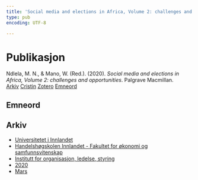 ```yaml
---
title: 'Social media and elections in Africa, Volume 2: challenges and opportunities'
type: pub
encoding: UTF-8

---
```

<h1>Publikasjon</h1>
<article id="csl-bib-container-G7UWA46Y" class="csl-bib-container">
  <div class="csl-bib-body"> <div class="csl-entry">Ndlela, M. N., &#38; Mano, W. (Red.). (2020). <i>Social media and elections in Africa, Volume 2: challenges and opportunities</i>. Palgrave Macmillan.</div> </div>
  <div class="csl-bib-buttons">
    <a href="#taxonomy-article-G7UWA46Y" alt="archive" class="csl-bib-button">Arkiv</a>
    <a href="https://app.cristin.no/results/show.jsf?id=1799283" alt="Cristin" class="csl-bib-button">Cristin</a>
    <a href="http://zotero.org/groups/5881554/items/G7UWA46Y" alt="Zotero" class="csl-bib-button">Zotero</a>
    <a href="#keywords-article-G7UWA46Y" alt="keywords" class="csl-bib-button">Emneord</a>
  </div>
  <div id="csl-bib-meta-container-G7UWA46Y"></div>
</article>
<div id="csl-bib-meta-G7UWA46Y" class="csl-bib-meta">
  <article id="keywords-article-G7UWA46Y" class="keywords-article">
    <h1>Emneord</h1>
    
  </article>
  <article id="taxonomy-article-G7UWA46Y" class="taxonomy-article">
    <h1>Arkiv</h1>
    <ul>
      <li>
        <a href="/nn/archive/?key=3DCRN523">Universitetet i Innlandet</a>
      </li>
      <li>
        <a href="/nn/archive/?key=DU8Q9LN9">Handelshøgskolen Innlandet - Fakultet for økonomi og samfunnsvitenskap</a>
      </li>
      <li>
        <a href="/nn/archive/?key=4LUWR3ZM">Institutt for organisasjon, ledelse, styring</a>
      </li>
      <li>
        <a href="/nn/archive/?key=L4LD5JU9">2020</a>
      </li>
      <li>
        <a href="/nn/archive/?key=NYEZTEQR">Mars</a>
      </li>
    </ul>
  </article>
</div>
